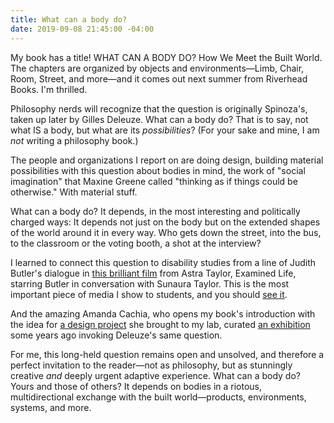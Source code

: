 ```yaml
---
title: What can a body do?
date: 2019-09-08 21:45:00 -04:00
---
```


My book has a title! WHAT CAN A BODY DO? How We Meet the Built World. The chapters are organized by objects and environments—Limb, Chair, Room, Street, and more—and it comes out next summer from Riverhead Books. I'm thrilled. 

Philosophy nerds will recognize that the question is originally Spinoza's, taken up later by Gilles Deleuze. What can a body do? That is to say, not what IS a body, but what are its *possibilities*? (For your sake and mine, I am *not* writing a philosophy book.)

The people and organizations I report on are doing design, building material possibilities with this question about bodies in mind, the work of "social imagination" that Maxine Greene called "thinking as if things could be otherwise." With material stuff.

What can a body do? It depends, in the most interesting and politically charged ways: It depends not just on the body but on the extended shapes of the world around it in every way. Who gets down the street, into the bus, to the classroom or the voting booth, a shot at the interview? 

I learned to connect this question to disability studies from a line of Judith Butler's dialogue in [this brilliant film](https://www.youtube.com/watch?v=k0HZaPkF6qE) from Astra Taylor, Examined Life, starring Butler in conversation with Sunaura Taylor. This is the most important piece of media I show to students, and you should [see it](https://www.youtube.com/watch?v=k0HZaPkF6qE). 

And the amazing Amanda Cachia, who opens my book's introduction with the idea for [a design project](http://aplusa.org/projects/alterpodium-amanda-cachia/) she brought to my lab, curated [an exhibition](http://www.amandacachia.com/curating/what-can-a-body-do/) some years ago invoking Deleuze's same question.

For me, this long-held question remains open and unsolved, and therefore a perfect invitation to the reader—not as philosophy, but as stunningly creative *and* deeply urgent adaptive experience. What can a body do? Yours and those of others? It depends on bodies in a riotous, multidirectional exchange with the built world—products, environments, systems, and more.